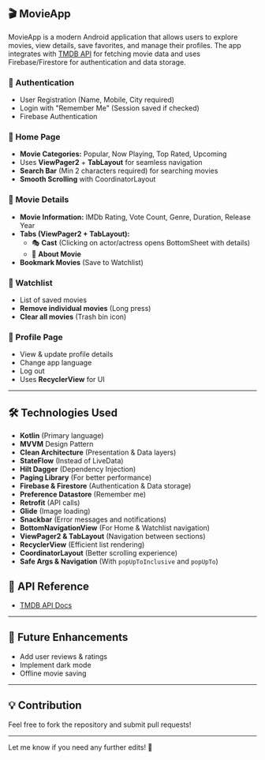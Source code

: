 ## 🎬 MovieApp  

MovieApp is a modern Android application that allows users to explore movies, view details, save favorites, and manage their profiles. The app integrates with [TMDB API](https://www.themoviedb.org/) for fetching movie data and uses Firebase/Firestore for authentication and data storage.  

### 🔐 Authentication  
- User Registration (Name, Mobile, City required)  
- Login with "Remember Me" (Session saved if checked)  
- Firebase Authentication  

### 🎥 Home Page  
- **Movie Categories:** Popular, Now Playing, Top Rated, Upcoming  
- Uses **ViewPager2** + **TabLayout** for seamless navigation  
- **Search Bar** (Min 2 characters required) for searching movies  
- **Smooth Scrolling** with CoordinatorLayout  

### 📝 Movie Details  
- **Movie Information:** IMDb Rating, Vote Count, Genre, Duration, Release Year  
- **Tabs (ViewPager2 + TabLayout):**  
  - 🎭 **Cast** (Clicking on actor/actress opens BottomSheet with details)  
  - 📖 **About Movie**  
- **Bookmark Movies** (Save to Watchlist)  

### 📌 Watchlist  
- List of saved movies  
- **Remove individual movies** (Long press)  
- **Clear all movies** (Trash bin icon)  

### 👤 Profile Page  
- View & update profile details  
- Change app language  
- Log out
- Uses **RecyclerView** for UI  

---

## 🛠️ Technologies Used  
- **Kotlin** (Primary language)  
- **MVVM** Design Pattern  
- **Clean Architecture** (Presentation & Data layers)  
- **StateFlow** (Instead of LiveData)  
- **Hilt Dagger** (Dependency Injection)  
- **Paging Library** (For better performance)  
- **Firebase & Firestore** (Authentication & Data storage)  
- **Preference Datastore** (Remember me)  
- **Retrofit** (API calls)  
- **Glide** (Image loading)  
- **Snackbar** (Error messages and notifications)  
- **BottomNavigationView** (For Home & Watchlist navigation)  
- **ViewPager2 & TabLayout** (Navigation between sections)  
- **RecyclerView** (Efficient list rendering)  
- **CoordinatorLayout** (Better scrolling experience)  
- **Safe Args & Navigation** (With `popUpToInclusive` and `popUpTo`)  





## 🔗 API Reference  
- [TMDB API Docs](https://developers.themoviedb.org/)  

---

## 📌 Future Enhancements  
- Add user reviews & ratings  
- Implement dark mode  
- Offline movie saving  

---

## 💡 Contribution  
Feel free to fork the repository and submit pull requests!  

---

Let me know if you need any further edits! 🚀